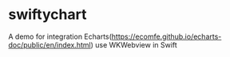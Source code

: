# swiftychart
A demo for integration Echarts(https://ecomfe.github.io/echarts-doc/public/en/index.html) use WKWebview in Swift
